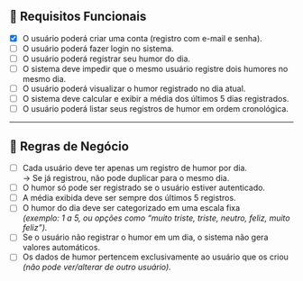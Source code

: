 ## 📌 Requisitos Funcionais

- [x] O usuário poderá criar uma conta (registro com e-mail e senha).  
- [ ] O usuário poderá fazer login no sistema.  
- [ ] O usuário poderá registrar seu humor do dia.  
- [ ] O sistema deve impedir que o mesmo usuário registre dois humores no mesmo dia.  
- [ ] O usuário poderá visualizar o humor registrado no dia atual.  
- [ ] O sistema deve calcular e exibir a média dos últimos 5 dias registrados.  
- [ ] O usuário poderá listar seus registros de humor em ordem cronológica.  

---

## 📌 Regras de Negócio

- [ ] Cada usuário deve ter apenas um registro de humor por dia.  
  → Se já registrou, não pode duplicar para o mesmo dia.  
- [ ] O humor só pode ser registrado se o usuário estiver autenticado.  
- [ ] A média exibida deve ser sempre dos últimos 5 registros.  
- [ ] O humor do dia deve ser categorizado em uma escala fixa  
  _(exemplo: 1 a 5, ou opções como “muito triste, triste, neutro, feliz, muito feliz”)._  
- [ ] Se o usuário não registrar o humor em um dia, o sistema não gera valores automáticos.  
- [ ] Os dados de humor pertencem exclusivamente ao usuário que os criou  
  _(não pode ver/alterar de outro usuário)._  
